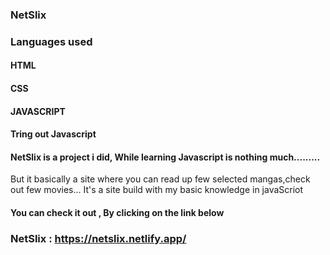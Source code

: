 ### NetSlix 
### Languages used
#### HTML
#### CSS
#### JAVASCRIPT

#### Tring out Javascript
#### NetSlix is a project i did, While learning Javascript is nothing much.........
But it basically a site where you can read up few selected mangas,check out few movies...
It's a site build with my basic knowledge in javaScriot

#### You can check it out , By clicking on the link below
### NetSlix :  https://netslix.netlify.app/
